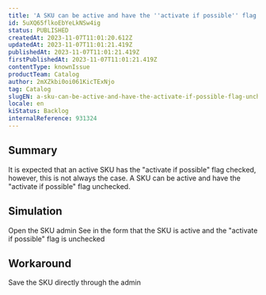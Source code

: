 ```yaml
---
title: 'A SKU can be active and have the ''activate if possible'' flag unchecked'
id: 5uXQ65flkoEbYeLkNSw4ig
status: PUBLISHED
createdAt: 2023-11-07T11:01:20.612Z
updatedAt: 2023-11-07T11:01:21.419Z
publishedAt: 2023-11-07T11:01:21.419Z
firstPublishedAt: 2023-11-07T11:01:21.419Z
contentType: knownIssue
productTeam: Catalog
author: 2mXZkbi0oi061KicTExNjo
tag: Catalog
slugEN: a-sku-can-be-active-and-have-the-activate-if-possible-flag-unchecked
locale: en
kiStatus: Backlog
internalReference: 931324
---
```


## Summary


It is expected that an active SKU has the "activate if possible" flag checked, however, this is not always the case.
A SKU can be active and have the "activate if possible" flag unchecked.


##

## Simulation


Open the SKU admin
See in the form that the SKU is active and the "activate if possible" flag is unchecked


##

## Workaround


Save the SKU directly through the admin





